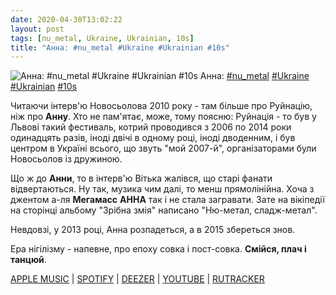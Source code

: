 ```yaml
---
date: 2020-04-30T13:02:22
layout: post
tags: [nu_metal, Ukraine, Ukrainian, 10s]
title: "Анна: #nu_metal #Ukraine #Ukrainian #10s"
---
```

![Анна: #nu_metal #Ukraine #Ukrainian #10s](/assets/photos/photo_955@30-04-2020_13-02-22.jpg)
Анна: [#nu_metal](/tags/#nu_metal) [#Ukraine](/tags/#Ukraine) [#Ukrainian](/tags/#Ukrainian) [#10s](/tags/#10s)

Читаючи інтерв&#39;ю Новосьолова 2010 року - там більше про Руйнацію, ніж про **Анну**. Хто не пам&#39;ятає, може, тому поясню: Руйнація - то був у Львові такий фестиваль, котрий проводився з 2006 по 2014 роки одинадцять разів, іноді двічі в одному році, іноді дводенним, і був центром в Україні всього, що звуть &quot;мой 2007-й&quot;, організаторами були Новосьолов із дружиною.

Що ж до **Анни**, то в інтерв&#39;ю Вітька жалівся, що старі фанати відвертаються. Ну так, музика чим далі, то менш прямолінійна. Хоча з джентом а-ля **Мегамасс** **АННА** так і не стала загравати. Зате на вікіпедії на сторінці альбому &quot;Зрібна змія&quot; написано &quot;Ню-метал, сладж-метал&quot;.

Невдовзі, у 2013 році, Анна розпадеться, а в 2015 збереться знов.

Ера нігілізму - напевне, про епоху совка і пост-совка. __Смійся, плач і танцюй__.

[APPLE MUSIC](https://music.apple.com/ru/album/%D0%B3%D1%80%D0%B0-%D0%B7-%D0%B1%D0%BE%D0%B3%D0%BE%D0%BC/653463526?i=653464300&amp;l=uk) | [SPOTIFY](https://open.spotify.com/album/5RQc17V2EJO9mGPUykpK1b) | [DEEZER](https://www.deezer.com/album/6624313?utm_source=deezer&amp;utm_content=album-6624313&amp;utm_term=1601611822_1588240862&amp;utm_medium=web) | [YOUTUBE](https://www.youtube.com/playlist?list=OLAK5uy_lUqmYRZ2SkvX-NsaGkAg-e2-Vg7nBT0fg) | [RUTRACKER](https://rutracker.org/forum/viewtopic.php?t=1238469)